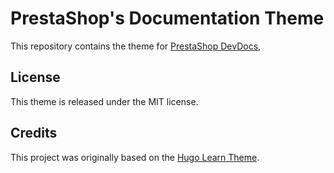 # PrestaShop's Documentation Theme

This repository contains the theme for [PrestaShop DevDocs](https://github.com/PrestaShop/devdocs-site), 

## License

This theme is released under the MIT license.

## Credits

This project was originally based on the [Hugo Learn Theme](https://github.com/matcornic/hugo-theme-learn/).
